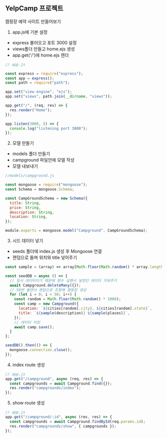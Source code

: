 ## YelpCamp 프로젝트

캠핑장 예약 사이트 만들어보기

1. app.js에 기본 설정

- express 불러오고 포트 3000 설정
- views폴더 만들고 home.ejs 생성
- app.get('/')에 home.ejs 렌더

```js
// app.js

const express = require("express");
const app = express();
const path = require("path");

app.set("view engine", "ejs");
app.set("views", path.join(__dirname, "views"));

app.get("/", (req, res) => {
  res.render("Home");
});

app.listen(3000, () => {
  console.log("listening port 3000");
});
```

2. 모델 만들기

- models 폴더 만들기
- campground 파일안에 모델 작성
- 모델 내보내기

```js
//models/campground.js

const mongoose = require("mongoose");
const Schema = mongoose.Schema;

const CampGroundSchema = new Schema({
  title: String,
  price: String,
  description: String,
  location: String,
});

module.exports = mongoose.model("Campground", CampGroundSchema);
```

3. 시드 데이터 넣기

- seeds 폴더에 index.js 생성 후 Mongoose 연결
- 랜덤으로 돌며 위치와 title 넣어주기

```js
const sample = (array) => array[Math.floor(Math.random() * array.length)];

const seedDB = async () => {
  // 임시 데이터이기 때문에 함수 실행시 넣었던 데이터 지워주기
  await Campground.deleteMany({});
  // 50번 돌면서 랜덤으로 조함해 캠핑장 생성
  for (let i = 0; i < 50; i++) {
    const random = Math.floor(Math.random() * 1000);
    const camp = new Campground({
      location: `${cities[random].city}, ${cities[random].state}`,
      title: `${sample(description)} ${sample(places)}`,
    });
    // 데이터 저장
    await camp.save();
  }
};

seedDB().then(() => {
  mongoose.connection.close();
});
```

4. index route 생성

```js
// app.js
app.get("/campground", async (req, res) => {
  const campgrounds = await Campground.find({});
  res.render("campgrounds/index");
});
```

5. show route 생성

```js
// app.js
app.get("/campground/:id", async (res, res) => {
  const campgrounds = await Campground.findById(req.params.id);
  res.render("campgrounds/show", { campgrounds });
});
```
